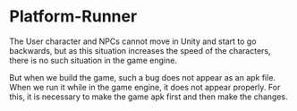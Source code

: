 # Platform-Runner

The User character and NPCs cannot move in Unity and start to go backwards, but as this situation increases the speed of the characters, 
there is no such situation in the game engine.

But when we build the game, such a bug does not appear as an apk file. 
When we run it while in the game engine, it does not appear properly. 
For this, it is necessary to make the game apk first and then make the changes.
